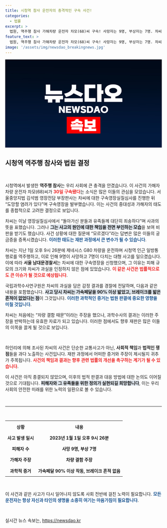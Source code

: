 ```yaml
---
title: 시청역 참사 운전자의 충격적인 구속 사건!
categories:
  - 법률
excerpt: >
  법원, 역주행 참사 가해차량 운전자 차모(68)씨 구속! 사망자는 9명, 부상자는 7명. 차씨는 사고 당시 가속페달을 90% 이상 밟았지만 차량 결함 주장. 그가 숨긴 진실은 과연 무엇일까? 클릭해서 자세히 알아보세요!
feature_text: >
  법원, 역주행 참사 가해차량 운전자 차모(68)씨 구속! 사망자는 9명, 부상자는 7명. 차씨는 사고 당시 가속페달을 90% 이상 밟았지만 차량 결함 주장. 그가 숨긴 진실은 과연 무엇일까? 클릭해서 자세히 알아보세요!
image: '/assets/img/newsdao_breakingnews.jpg'
---
```


<p><img src="/assets/img/newsdao_breakingnews.jpg" alt="firstkoreanews 속보" /></p>

<h2 data-ke-size="size26">시청역 역주행 참사와 법원 결정</h2>

<p data-ke-size="size16">&nbsp;</p>

<p>시청역에서 발생한 <b>역주행 참사</b>는 우리 사회에 큰 충격을 안겼습니다. 이 사건의 가해자 차량 운전자 차모(68)씨가 <b><span style="color: #ee2323;">30일 구속됐다</span></b>는 소식은 많은 이들의 관심을 모았습니다. 서울중앙지법 김석범 영장전담 부장판사는 차씨에 대한 구속영장실질심사를 진행한 뒤 “도망할 염려가 있다”며 구속영장을 발부했습니다. 이는 사건의 중대성과 가해자의 태도를 종합적으로 고려한 결정으로 보입니다.</p>

<p>차씨는 이날 영장실질심사에서 “돌아가신 분들과 유족들께 대단히 죄송하다”며 사과의 뜻을 표했습니다. 그러나 <b><span style="background-color: #21538527;">그는 사고의 원인에 대한 책임을 전면 부인하는 모습</span></b>을 보여 비판을 받기도 했습니다. 사건 상황에 대한 질문에 “모르겠다”라는 답변은 많은 이들의 궁금증을 증폭시켰습니다. <b><span style="color: #1a5490;">이러한 태도는 재판 과정에서 큰 변수가 될 수 있습니다</span></b>.</p>

<p>차씨는 지난 1일 오후 9시 26분에 제네시스 G80 차량을 운전하며 시청역 인근 일방통행로를 역주행하고, 이로 인해 9명이 사망하고 7명이 다치는 대형 사고를 일으켰습니다. 이에 따라 <b>서울 남대문경찰서</b>는 차씨에 대한 구속영장을 신청했으며, 그 이유는 피해 규모의 크기와 차씨가 과실을 인정하지 않은 점에 있었습니다. <b><span style="color: #ee2323;">이 같은 사건은 법률적으로도 큰 이슈가 될 것으로 예상됩니다</span></b>.</p>

<p>국립과학수사연구원은 차씨의 과실을 담은 감정 결과를 경찰에 전달하며, 다음과 같은 내용을 포함했습니다. <b><span style="background-color: #21538527;">사고 당시 차씨는 가속페달을 90% 이상 밟았고, 브레이크를 밟은 흔적이 없었다는 점</span></b>이 그것입니다. <b><span style="color: #1a5490;">이러한 과학적인 증거는 법원 판결에 중요한 영향을 미칠 것입니다</span></b>.</p>

<p>차씨는 처음에는 “차량 결함 때문”이라는 주장을 했으나, 과학수사의 결과는 이러한 주장을 반박하는데 유효한 자료가 되고 있습니다. 이러한 점에서도 향후 재판은 많은 이들의 이목을 끌게 될 것으로 보입니다.</p>

<p data-ke-size="size16">&nbsp;</p>

<p>하인리에 의해 조사된 차씨의 사건은 단순한 교통사고가 아닌, <b>사회적 책임</b>과 <b>법적인 쟁점</b>들을 과다 노출하는 사건입니다. 재판 과정에서 어떠한 증거와 주장이 제시될지 귀추가 주목됩니다. <b><span style="color: #ee2323;">사건의 책임과 결과는 향후 관련 법률의 개선을 촉구하는 계기가 될 수 있습니다</span></b>.</p>

<p>이 사건은 아직 종결되지 않았으며, 이후의 법적 판결과 대응 방법에 대한 논의도 이어질 것으로 기대됩니다. <b><span style="background-color: #21538527;">피해자와 그 유족들을 위한 정의가 실현되길 희망합니다</span></b>, 이는 우리 사회의 안전한 미래를 위한 노력의 일환으로 볼 수 있습니다. </p>

<p data-ke-size="size16">&nbsp;</p>

<hr>

<p data-ke-size="size16">&nbsp;</p>

<table style="width: 100%; border-collapse: collapse;">
  <tr>
    <th style="text-align: center; height: 30px;"><b>상황</b></th>
    <th style="text-align: center; height: 30px;"><b>내용</b></th>
  </tr>
  <tr>
    <td style="text-align: center; height: 30px;"><b>사고 발생 일시</b></td>
    <td style="text-align: center; height: 30px;"><b>2023년 1월 1일 오후 9시 26분</b></td>
  </tr>
  <tr>
    <td style="text-align: center; height: 30px;"><b>피해자 수</b></td>
    <td style="text-align: center; height: 30px;"><b>사망 9명, 부상 7명</b></td>
  </tr>
  <tr>
    <td style="text-align: center; height: 30px;"><b>가해자 주장</b></td>
    <td style="text-align: center; height: 30px;"><b>차량 결함 주장</b></td>
  </tr>
  <tr>
    <td style="text-align: center; height: 30px;"><b>과학적 증거</b></td>
    <td style="text-align: center; height: 30px;"><b>가속페달 90% 이상 작동, 브레이크 흔적 없음</b></td>
  </tr>
</table>

<p data-ke-size="size16">&nbsp;</p>

<p>이 사건과 같은 사고가 다시 일어나지 않도록 사회 전반에 걸친 노력이 필요합니다. <b><span style="color: #1a5490;">모든 운전자는 항상 자신과 타인의 생명을 소중히 여기는 마음가짐이 필요합니다</span></b>.</p>

<p data-ke-size="size16">&nbsp;</p>
실시간 뉴스 속보는, <a href="https://newsdao.kr" rel="dofollow">https://newsdao.kr</a>


